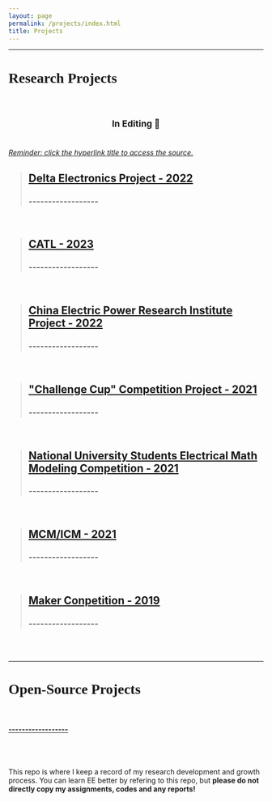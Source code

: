 ```yaml
---
layout: page
permalink: /projects/index.html
title: Projects
---
```

------------------------------------------------------------------

<!--
<style>
html,body {
     width: 100%;
     height: 100%;
     margin: 0;
     padding: 0;
}

body {
    min-width: 1024px;
    min-height: 600px;
    user-select: text; /* Don't select the text while dragging the page with the mouse */
}

#main {
    width: 100%;
    height: 100%;
}
</style>
-->

# <font face="Verdana">Research Projects</font><br/>&nbsp;

## <small><center>In Editing &#128062;</center><br/></small>

*<u>Reminder: click the hyperlink title to access the source.</u>*<br>

> ## [Delta Electronics Project - 2022]()
> ### ------------------


<center>
<!--<img src="/images/Projects/xxx.jpg">-->
</center>
<br>

> ## [CATL - 2023]()
> ### ------------------


<center>
<!--<img src="/images/Projects/xxx.jpg">-->
</center>
<br>

> ## [China Electric Power Research Institute Project - 2022]()
> ### ------------------


<center>
<!--<img src="/images/Projects/xxx.jpg">-->
</center>
<br>

> ## ["Challenge Cup" Competition Project - 2021]()
> ### ------------------


<center>
<!--<img src="/images/Projects/xxx.jpg">-->
</center>
<br>

> ## [National University Students Electrical Math Modeling Competition - 2021]()
> ### ------------------


<center>
<!--<img src="/images/Projects/xxx.jpg">-->
</center>
<br>

> ## [MCM/ICM - 2021]()
> ### ------------------


<center>
<!--<img src="/images/Projects/xxx.jpg">-->
</center>
<br>

> ## [Maker Conpetition - 2019]()
> ### ------------------


<center>
<!--<img src="/images/Projects/xxx.jpg">-->
</center>
<br>

<br>

------------------------------------------------------------------

# <font face="Verdana">Open-Source Projects</font><br/>&nbsp;


#### [------------------]()

<br/>&nbsp;


This repo is where I keep a record of my research development and growth process. You can learn EE better by refering to this repo, but **please do not directly copy my assignments, codes and any reports!**
